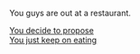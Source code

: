 You guys are out at a restaurant. 

[You decide to propose](propose.md)  
[You just keep on eating](hospital.md)